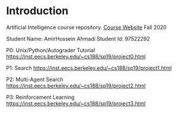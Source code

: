 # Introduction 
Artificial Intelligence course repository.
[Course Website](http://sauleh.github.io/ai99)
Fall 2020

Student Name: AmirHossein Ahmadi
Student Id: 97522292

P0: Unix/Python/Autograder Tutorial https://inst.eecs.berkeley.edu/~cs188/sp19/project0.html

P1: Search https://inst.eecs.berkeley.edu/~cs188/sp19/project1.html

P2: Multi-Agent Search https://inst.eecs.berkeley.edu/~cs188/sp19/project2.html

P3: Reinforcement Learning https://inst.eecs.berkeley.edu/~cs188/sp19/project3.html
